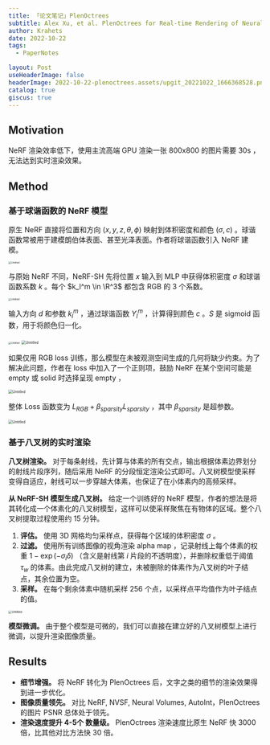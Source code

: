 ```yaml
---
title: 「论文笔记」PlenOctrees
subtitle: Alex Xu, et al. PlenOctrees for Real-time Rendering of Neural Radiance Fields. ICCV 2021
author: Krahets
date: 2022-10-22
tags: 
  - PaperNotes

layout: Post
useHeaderImage: false
headerImage: 2022-10-22-plenoctrees.assets/upgit_20221022_1666368528.png
catalog: true
giscus: true
---
```


## Motivation

NeRF 渲染效率低下，使用主流高端 GPU 渲染一张 800x800 的图片需要 30s ，无法达到实时渲染效果。

## Method

### **基于球谐函数的 NeRF 模型**

原生 NeRF 直接将位置和方向 $(x, y, z, \theta, \phi )$ 映射到体积密度和颜色 $(\sigma, c)$ 。球谐函数常被用于建模朗伯体表面、甚至光泽表面。作者将球谐函数引入 NeRF 建模。

<img src="2022-10-22-plenoctrees.assets/upgit_20221022_1666368528.png" alt="Untitled" style="zoom:33%;" />

与原始 NeRF 不同，NeRF-SH 先将位置 $x$ 输入到 MLP 中获得体积密度 $\sigma$ 和球谐函数系数 $k$ 。每个 $k_l^m \in \R^3$ 都包含 RGB 的 3 个系数。

<img src="2022-10-22-plenoctrees.assets/upgit_20221022_1666368531.png" alt="Untitled" style="zoom: 33%;" />

输入方向 $d$ 和参数 $k_l^m$ ，通过球谐函数 $Y_l^m$ ，计算得到颜色 $c$ 。$S$ 是 sigmoid 函数，用于将颜色归一化。

<img src="2022-10-22-plenoctrees.assets/upgit_20221022_1666368539.png" alt="Untitled" style="zoom: 33%;" />

<img src="2022-10-22-plenoctrees.assets/upgit_20221022_1666368537.png" alt="Untitled" style="zoom: 50%;" />

如果仅用 RGB loss 训练，那么模型在未被观测空间生成的几何将缺少约束。为了解决此问题，作者在 loss 中加入了一个正则项，鼓励 NeRF 在某个空间可能是 empty 或 solid 时选择呈现 empty ，

<img src="2022-10-22-plenoctrees.assets/upgit_20221022_1666368559.png" alt="Untitled" style="zoom: 50%;" />

整体 Loss 函数变为 $L_{RGB} + \beta_{sparsity} L_{sparsity}$ ，其中 $\beta_{sparsity}$ 是超参数。

<img src="2022-10-22-plenoctrees.assets/upgit_20221022_1666368562.png" alt="Untitled" style="zoom:50%;" />

### **基于八叉树的实时渲染**

**八叉树渲染。** 对于每条射线，先计算与体素的所有交点，输出根据体素边界划分的射线片段序列，随后采用 NeRF 的分段恒定渲染公式即可。八叉树模型使采样变得自适应，射线可以一步穿越大体素，也保证了在小体素内的高频采样。

**从 NeRF-SH 模型生成八叉树。** 给定一个训练好的 NeRF 模型，作者的想法是将其转化成一个体素化的八叉树模型，这样可以使采样聚焦在有物体的区域。整个八叉树提取过程使用约 15 分钟。

1. **评估。** 使用 3D 网格均匀采样点，获得每个区域的体积密度 $\sigma$ 。
2. **过滤。** 使用所有训练图像的视角渲染 alpha map ，记录射线上每个体素的权重 $1 - \exp(- \sigma_i \delta)$ （含义是射线第 $i$ 片段的不透明度），并删除权重低于阈值 $\tau_w$ 的体素。由此完成八叉树的建立，未被删除的体素作为八叉树的叶子结点，其余位置为空。
3. **采样。** 在每个剩余体素中随机采样 256 个点，以采样点平均值作为叶子结点的值。

<img src="2022-10-22-plenoctrees.assets/upgit_20221022_1666368598.png" alt="Untitled" style="zoom:40%;" />

**模型微调。** 由于整个模型是可微的，我们可以直接在建立好的八叉树模型上进行微调，以提升渲染图像质量。

## Results

- **细节增强。** 将 NeRF 转化为 PlenOctrees 后，文字之类的细节的渲染效果得到进一步优化。
- **图像质量领先。** 对比 NeRF, NVSF, Neural Volumes, AutoInt，PlenOctrees 的图片 PSNR 总体处于领先。
- **渲染速度提升 4-5个 数量级。** PlenOctrees 渲染速度比原生 NeRF 快 3000 倍，比其他对比方法快 30 倍。
